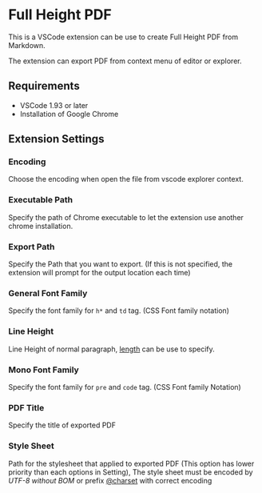 # Full Height PDF

This is a VSCode extension can be use to create Full Height PDF from Markdown.   

The extension can export PDF from context menu of editor or explorer.  

## Requirements
- VSCode 1.93 or later
- Installation of Google Chrome

## Extension Settings

### Encoding
Choose the encoding when open the file from vscode explorer context.
###  Executable Path
Specify the path of Chrome executable to let the extension use another chrome installation.  
### Export Path
Specify the Path that you want to export. (If this is not specified, the extension will prompt for the output location each time) 
### General Font Family
Specify the font family for `h*` and `td` tag. (CSS Font family notation)
### Line Height
Line Height of normal paragraph, [length](https://developer.mozilla.org/ja/docs/Web/CSS/length) can be use to specify. 
### Mono Font Family
Specify the font family for `pre` and `code` tag. (CSS Font family Notation)
### PDF Title
Specify the title of exported PDF
### Style Sheet
Path for the stylesheet that applied to exported PDF (This option has lower priority than each options in Setting),
The style sheet must be encoded by *UTF-8 without BOM* or prefix [@charset](https://developer.mozilla.org/ja/docs/Web/CSS/@charset) with correct encoding

